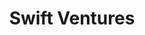 ---
layout: firm_page
title: "Swift Ventures"
id: "swift.vc"
permalink: "/swiftventuresswift.vc/"
website: "https://www.swift.vc"
offices: "San Francisco (United States), Lafayette (United States)"
investment_stages: "Seed, Series A"
portfolio_companies: "ambidextrous.ai, arize.com, bluefishai.com, capsule.video, dash.bio, deepdub.ai, ekohealth.com, entrupy.com, estuary.dev, ai.fashion, flyrlabs.com, graymatter-robotics.com, greenzuru.com, hipp.health, honehq.com, humansignal.com, jacobirobotics.com, lancedb.com, latch.bio, getmetal.io, mindee.com, retrorate.com, rilldata.com, safely-you.com, sievedata.com, superhuman.com, synthesis.ai, tubitv.com, 257.co, wetravel.com, wingspan.app"
portfolio_link: "https://www.swift.vc/companies"
investment_markets: "AI, Automation"
founded_year: "2021"
description: "Swift Ventures is an early-stage venture capital firm founded by former entrepreneurs. They focus on AI and Automation companies with B2B business models, providing company-building expertise to help entrepreneurs grow and scale."
linkedin: "https://www.linkedin.com/company/swift-ventures"
twitter: ""
instagram: ""
team_page: "https://www.swift.vc/team"
investor_type: "Venture Capital"
crunchbase: "https://www.crunchbase.com/organization/swift-ventures"
pitchbook: "https://pitchbook.com/profiles/investor/454553-38"

# SEO Optimization
meta_title: "Swift Ventures - VC Firm - projectstartups.com"
meta_description: "Swift Ventures, Swift Ventures is an early-stage venture capital firm founded by former entrepreneurs. They focus on AI and Automation companies with B2B business mod..."
meta_keywords: "Swift Ventures, AI, Automation, VC firm, venture capital, startup investor, projectstartups.com"
canonical_url: "https://vc.projectstartups.com/swiftventuresswift.vc/"
---